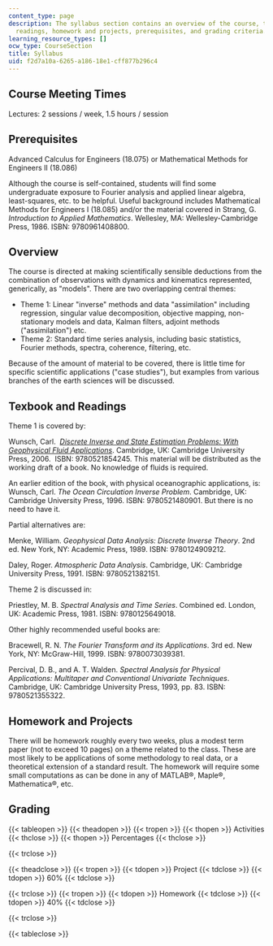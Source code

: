 ```yaml
---
content_type: page
description: The syllabus section contains an overview of the course, texbook and
  readings, homework and projects, prerequisites, and grading criteria.
learning_resource_types: []
ocw_type: CourseSection
title: Syllabus
uid: f2d7a10a-6265-a186-18e1-cff877b296c4
---
```


Course Meeting Times
--------------------

Lectures: 2 sessions / week, 1.5 hours / session

Prerequisites
-------------

Advanced Calculus for Engineers (18.075) or Mathematical Methods for Engineers II (18.086)

Although the course is self-contained, students will find some undergraduate exposure to Fourier analysis and applied linear algebra, least-squares, etc. to be helpful. Useful background includes Mathematical Methods for Engineers I (18.085) and/or the material covered in Strang, G. _Introduction to Applied Mathematics_. Wellesley, MA: Wellesley-Cambridge Press, 1986. ISBN: 9780961408800.

Overview
--------

The course is directed at making scientifically sensible deductions from the combination of observations with dynamics and kinematics represented, generically, as "models". There are two overlapping central themes:

*   Theme 1: Linear "inverse" methods and data "assimilation" including regression, singular value decomposition, objective mapping, non-stationary models and data, Kalman filters, adjoint methods ("assimilation") etc.
*   Theme 2: Standard time series analysis, including basic statistics, Fourier methods, spectra, coherence, filtering, etc.

Because of the amount of material to be covered, there is little time for specific scientific applications ("case studies"), but examples from various branches of the earth sciences will be discussed.

Texbook and Readings
--------------------

Theme 1 is covered by:

Wunsch, Carl.  [_Discrete Inverse and State Estimation Problems: With Geophysical Fluid Applications_](http://www.cambridge.org/catalogue/catalogue.asp?isbn=0521854245). Cambridge, UK: Cambridge University Press, 2006.  ISBN: 9780521854245. This material will be distributed as the working draft of a book. No knowledge of fluids is required.

An earlier edition of the book, with physical oceanographic applications, is:  
Wunsch, Carl. _The Ocean Circulation Inverse Problem_. Cambridge, UK: Cambridge University Press, 1996. ISBN: 9780521480901. But there is no need to have it.

Partial alternatives are:

Menke, William. _Geophysical Data Analysis: Discrete Inverse Theory_. 2nd ed. New York, NY: Academic Press, 1989. ISBN: 9780124909212.

Daley, Roger. _Atmospheric Data Analysis_. Cambridge, UK: Cambridge University Press, 1991. ISBN: 9780521382151.

Theme 2 is discussed in:

Priestley, M. B. _Spectral Analysis and Time Series_. Combined ed. London, UK: Academic Press, 1981. ISBN: 9780125649018.

Other highly recommended useful books are:

Bracewell, R. N. _The Fourier Transform and its Applications_. 3rd ed. New York, NY: McGraw-Hill, 1999. ISBN: 9780073039381.

Percival, D. B., and A. T. Walden. _Spectral Analysis for Physical Applications: Multitaper and Conventional Univariate Techniques_. Cambridge, UK: Cambridge University Press, 1993, pp. 83. ISBN: 9780521355322.

Homework and Projects
---------------------

There will be homework roughly every two weeks, plus a modest term paper (not to exceed 10 pages) on a theme related to the class. These are most likely to be applications of some methodology to real data, or a theoretical extension of a standard result. The homework will require some small computations as can be done in any of MATLAB®, Maple®, Mathematica®, etc.

Grading
-------

{{< tableopen >}}
{{< theadopen >}}
{{< tropen >}}
{{< thopen >}}
Activities
{{< thclose >}}
{{< thopen >}}
Percentages
{{< thclose >}}

{{< trclose >}}

{{< theadclose >}}
{{< tropen >}}
{{< tdopen >}}
Project
{{< tdclose >}}
{{< tdopen >}}
60%
{{< tdclose >}}

{{< trclose >}}
{{< tropen >}}
{{< tdopen >}}
Homework
{{< tdclose >}}
{{< tdopen >}}
40%
{{< tdclose >}}

{{< trclose >}}

{{< tableclose >}}